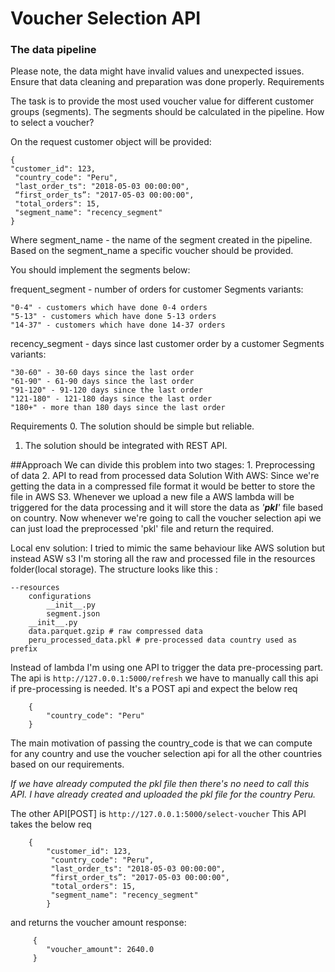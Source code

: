# Voucher Selection API 

### The data pipeline

Please note, the data might have invalid values and unexpected issues. Ensure that data cleaning and preparation was done properly.
Requirements

The task is to provide the most used voucher value for different customer groups (segments). The segments should be calculated in the pipeline.
How to select a voucher?

On the request customer object will be provided:

    { 
    "customer_id": 123, 
	 "country_code": "Peru", 
	 "last_order_ts": "2018-05-03 00:00:00",  
	 “first_order_ts”: "2017-05-03 00:00:00", 
	 "total_orders": 15, 
	 "segment_name": "recency_segment" 
    }

Where segment_name - the name of the segment created in the pipeline.
Based on the segment_name a specific voucher should be provided.

You should implement the segments below:

frequent_segment -  number of orders for customer
Segments variants:

    "0-4" - customers which have done 0-4 orders 
    "5-13" - customers which have done 5-13 orders
    "14-37" - customers which have done 14-37 orders    
recency_segment -  days since last customer order by a customer
Segments variants:

    "30-60" - 30-60 days since the last order
    "61-90" - 61-90 days since the last order
    "91-120" - 91-120 days since the last order
    "121-180" - 121-180 days since the last order
    "180+" - more than 180 days since the last order

Requirements
0. The solution should be simple but reliable.
1. The solution should be integrated with REST API.

##Approach
We can divide this problem into two stages:
        1. Preprocessing of data
        2. API to read from processed data
Solution With AWS:
    Since we're getting the data in a compressed file format it would be better to store the file in AWS S3.
    Whenever we upload a new file a AWS lambda will be triggered for the data processing and it will store the 
    data as _'**pkl**'_ file based on country.
    Now whenever we're going to call the voucher selection api we can just load the preprocessed 'pkl' file and return the required. 

Local env solution:
    I tried to mimic the same behaviour like AWS solution but instead ASW s3 
    I'm storing all the raw and processed file in the resources folder(local storage). 
    The structure looks like this : 
    
    --resources
        configurations
            __init__.py
            segment.json
        __init__.py
        data.parquet.gzip # raw compressed data
        peru_processed_data.pkl # pre-processed data country used as prefix
        
        
  Instead of lambda I'm using one API to trigger the data pre-processing part.
  The api is `http://127.0.0.1:5000/refresh`
  we have to manually call this api if pre-processing is needed.
  It's a POST api and expect the below req
        
        {
            "country_code": "Peru"
        }
  The main motivation of passing the country_code is that we can compute for any country and use the
  voucher selection api for all the other countries based on our requirements.
  
  _If we have already computed the pkl file then there's no need to call this API. I have already created and uploaded the 
  pkl file for the country Peru._
  
  The other API[POST] is `http://127.0.0.1:5000/select-voucher` 
  This API takes the below req
        
        { 
            "customer_id": 123, 
             "country_code": "Peru", 
             "last_order_ts": "2018-05-03 00:00:00",  
             “first_order_ts”: "2017-05-03 00:00:00", 
             "total_orders": 15, 
             "segment_name": "recency_segment" 
            }
  and returns the voucher amount response:
         
         {
            "voucher_amount": 2640.0
         }